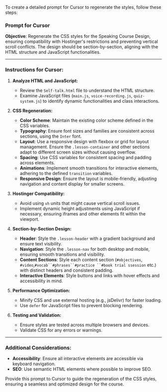 To create a detailed prompt for Cursor to regenerate the styles, follow these steps:

### Prompt for Cursor

**Objective**: Regenerate the CSS styles for the Speaking Course Design, ensuring compatibility with Hostinger's restrictions and preventing vertical scroll conflicts. The design should be section-by-section, aligning with the HTML structure and JavaScript functionalities.

---

### **Instructions for Cursor:**

1. **Analyze HTML and JavaScript:**
   - Review the `Self-talk.html` file to understand the HTML structure.
   - Examine JavaScript files (`main.js`, `voice-recording.js`, `quiz-system.js`) to identify dynamic functionalities and class interactions.

2. **CSS Regeneration:**
   - **Color Scheme**: Maintain the existing color scheme defined in the CSS variables.
   - **Typography**: Ensure font sizes and families are consistent across sections, using the `Inter` font.
   - **Layout**: Use a responsive design with flexbox or grid for layout management. Ensure the `.lesson-container` and other sections adapt to different screen sizes without causing overflow.
   - **Spacing**: Use CSS variables for consistent spacing and padding across elements.
   - **Animations**: Implement smooth transitions for interactive elements, adhering to the defined `transition` variables.
   - **Responsive Design**: Ensure the layout is mobile-friendly, adjusting navigation and content display for smaller screens.

3. **Hostinger Compatibility:**
   - Avoid using `vh` units that might cause vertical scroll issues.
   - Implement dynamic height adjustments using JavaScript if necessary, ensuring iframes and other elements fit within the viewport.

4. **Section-by-Section Design:**
   - **Header**: Style the `.lesson-header` with a gradient background and ensure text visibility.
   - **Navigation**: Style the `.lesson-nav` for both desktop and mobile, ensuring smooth transitions and visibility.
   - **Content Sections**: Style each content section (`#objectives`, `#video`,`#vocab``#phrases``#practice ``#book trial ssession` etc.) with distinct headers and consistent padding.
   - **Interactive Elements**: Style buttons and links with hover effects and accessibility in mind.

5. **Performance Optimization:**
   - Minify CSS and use external hosting (e.g., jsDelivr) for faster loading.
   - Use `defer` for JavaScript files to prevent blocking rendering.

6. **Testing and Validation:**
   - Ensure styles are tested across multiple browsers and devices.
   - Validate CSS for any errors or warnings.

---

### **Additional Considerations:**

- **Accessibility**: Ensure all interactive elements are accessible via keyboard navigation.
- **SEO**: Use semantic HTML elements where possible to improve SEO.

Provide this prompt to Cursor to guide the regeneration of the CSS styles, ensuring a seamless and optimized design for the course.